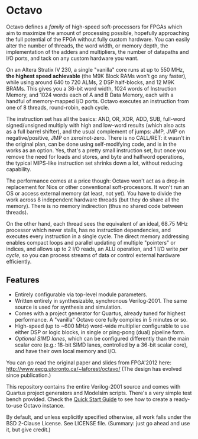 Octavo
======

Octavo defines a *family* of high-speed soft-processors for FPGAs which aim to maximize the amount of processing possible, hopefully approaching the full potential of the FPGA without fully custom hardware. You can easily alter the number of threads, the word width, or memory depth, the implementation of the adders and multipliers, the number of datapaths and I/O ports, and tack on any custom hardware you want. 

On an Altera Stratix IV 230, a single "vanilla" core runs at up to 550 MHz, **the highest speed achievable** (the M9K Block RAMs won't go any faster), while using around 640 to 720 ALMs, 2 DSP half-blocks, and 12 M9K BRAMs. This gives you a 36-bit word width, 1024 words of Instruction Memory, and 1024 words each of A and B Data Memory, each with a handful of memory-mapped I/O ports. Octavo executes an instruction from one of 8 threads, round-robin, each cycle.

The instruction set has all the basics: AND, OR, XOR, ADD, SUB, full-word signed/unsigned multiply with high and low-word results (which also acts as a full barrel shifter), and the usual complement of jumps: JMP, JMP on negative/positive, JMP on zero/not-zero. There is no CALL/RET: it wasn't in the original plan, can be done using self-modifying code, and is in the works as an option. Yes, that's a pretty small instruction set, but once you remove the need for loads and stores, and byte and halfword operations, the typical MIPS-like instruction set shrinks down a lot, without reducing capability.

The performance comes at a price though: Octavo won't act as a drop-in replacement for Nios or other conventional soft-processors. It won't run an OS  or access external memory (at least, not yet). You have to divide the work across 8 independent hardware threads (but they do share all the memory). There is no memory indirection (thus no shared code between threads).

On the other hand, each thread sees the equivalent of an ideal, 68.75 MHz processor which never stalls, has no instruction dependencies, and executes every instruction in a single cycle. The direct memory addressing enables  compact loops and parallel updating of multiple "pointers" or indices, and allows up to 2 I/O reads, an ALU operation, and 1 I/O write *per cycle*, so you can process streams of data or control external hardware efficiently.

Features
------------

* Entirely configurable via top-level module parameters.
* Written entirely in synthesizable, synchronous Verilog-2001. The same source is used for synthesis and simulation.
* Comes with a project generator for Quartus, already tuned for highest performance. A "vanilla" Octavo core fully compiles in 5 minutes or so.
* High-speed (up to ~600 MHz) word-wide multiplier configurable to use either DSP or logic blocks, in single or ping-pong (dual) pipeline form.
* *Optional SIMD lanes*, which can be configured differently than the main scalar core (e.g.: 18-bit SIMD lanes, controlled by a 36-bit scalar core), and have their own local memory and I/O.

You can go read the original paper and slides from FPGA'2012 here:
http://www.eecg.utoronto.ca/~laforest/octavo/ (The design has evolved since publication.)

This repository contains the entire Verilog-2001 source and comes with Quartus project generators and Modelsim scripts. There's a very simple test bench provided. Check the [Quick Start Guide](https://github.com/laforest/Octavo/wiki/Quick-Start-Guide) to see how to create a ready-to-use Octavo instance.

By default, and unless explicitly specified otherwise, all work falls under the BSD 2-Clause License. See LICENSE file. (Summary: just go ahead and use it, but give credit.)
